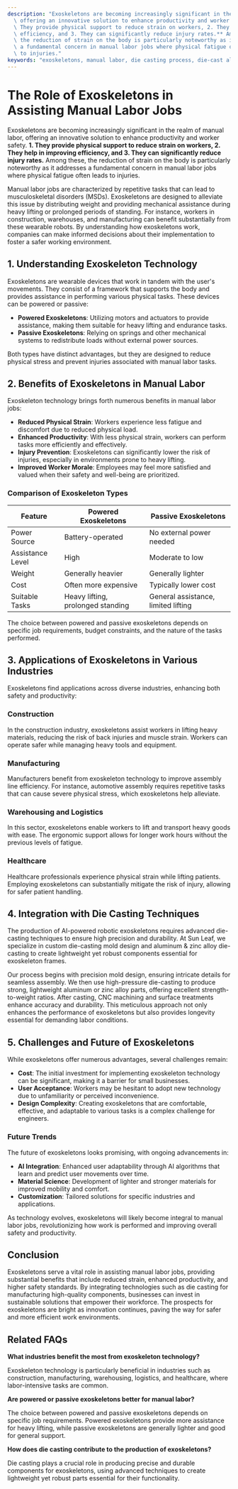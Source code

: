 ```yaml
---
description: "Exoskeletons are becoming increasingly significant in the realm of manual labor,\
  \ offering an innovative solution to enhance productivity and worker safety. **1.\
  \ They provide physical support to reduce strain on workers, 2. They help in improving\
  \ efficiency, and 3. They can significantly reduce injury rates.** Among these,\
  \ the reduction of strain on the body is particularly noteworthy as it addresses\
  \ a fundamental concern in manual labor jobs where physical fatigue often leads\
  \ to injuries."
keywords: "exoskeletons, manual labor, die casting process, die-cast aluminum"
---
```

# The Role of Exoskeletons in Assisting Manual Labor Jobs

Exoskeletons are becoming increasingly significant in the realm of manual labor, offering an innovative solution to enhance productivity and worker safety. **1. They provide physical support to reduce strain on workers, 2. They help in improving efficiency, and 3. They can significantly reduce injury rates.** Among these, the reduction of strain on the body is particularly noteworthy as it addresses a fundamental concern in manual labor jobs where physical fatigue often leads to injuries.

Manual labor jobs are characterized by repetitive tasks that can lead to musculoskeletal disorders (MSDs). Exoskeletons are designed to alleviate this issue by distributing weight and providing mechanical assistance during heavy lifting or prolonged periods of standing. For instance, workers in construction, warehouses, and manufacturing can benefit substantially from these wearable robots. By understanding how exoskeletons work, companies can make informed decisions about their implementation to foster a safer working environment.

## **1. Understanding Exoskeleton Technology**

Exoskeletons are wearable devices that work in tandem with the user's movements. They consist of a framework that supports the body and provides assistance in performing various physical tasks. These devices can be powered or passive:

- **Powered Exoskeletons**: Utilizing motors and actuators to provide assistance, making them suitable for heavy lifting and endurance tasks.
- **Passive Exoskeletons**: Relying on springs and other mechanical systems to redistribute loads without external power sources.

Both types have distinct advantages, but they are designed to reduce physical stress and prevent injuries associated with manual labor tasks.

## **2. Benefits of Exoskeletons in Manual Labor**

Exoskeleton technology brings forth numerous benefits in manual labor jobs:

- **Reduced Physical Strain**: Workers experience less fatigue and discomfort due to reduced physical load.
- **Enhanced Productivity**: With less physical strain, workers can perform tasks more efficiently and effectively.
- **Injury Prevention**: Exoskeletons can significantly lower the risk of injuries, especially in environments prone to heavy lifting.
- **Improved Worker Morale**: Employees may feel more satisfied and valued when their safety and well-being are prioritized.

### **Comparison of Exoskeleton Types**

| Feature                    | Powered Exoskeletons                   | Passive Exoskeletons                |
|----------------------------|----------------------------------------|-------------------------------------|
| Power Source                | Battery-operated                       | No external power needed            |
| Assistance Level            | High                                   | Moderate to low                     |
| Weight                      | Generally heavier                      | Generally lighter                   |
| Cost                        | Often more expensive                   | Typically lower cost                |
| Suitable Tasks              | Heavy lifting, prolonged standing      | General assistance, limited lifting |

The choice between powered and passive exoskeletons depends on specific job requirements, budget constraints, and the nature of the tasks performed.

## **3. Applications of Exoskeletons in Various Industries**

Exoskeletons find applications across diverse industries, enhancing both safety and productivity:

### **Construction**

In the construction industry, exoskeletons assist workers in lifting heavy materials, reducing the risk of back injuries and muscle strain. Workers can operate safer while managing heavy tools and equipment.

### **Manufacturing**

Manufacturers benefit from exoskeleton technology to improve assembly line efficiency. For instance, automotive assembly requires repetitive tasks that can cause severe physical stress, which exoskeletons help alleviate.

### **Warehousing and Logistics**

In this sector, exoskeletons enable workers to lift and transport heavy goods with ease. The ergonomic support allows for longer work hours without the previous levels of fatigue.

### **Healthcare**

Healthcare professionals experience physical strain while lifting patients. Employing exoskeletons can substantially mitigate the risk of injury, allowing for safer patient handling.

## **4. Integration with Die Casting Techniques**

The production of AI-powered robotic exoskeletons requires advanced die-casting techniques to ensure high precision and durability. At Sun Leaf, we specialize in custom die-casting mold design and aluminum & zinc alloy die-casting to create lightweight yet robust components essential for exoskeleton frames.

Our process begins with precision mold design, ensuring intricate details for seamless assembly. We then use high-pressure die-casting to produce strong, lightweight aluminum or zinc alloy parts, offering excellent strength-to-weight ratios. After casting, CNC machining and surface treatments enhance accuracy and durability. This meticulous approach not only enhances the performance of exoskeletons but also provides longevity essential for demanding labor conditions.

## **5. Challenges and Future of Exoskeletons**

While exoskeletons offer numerous advantages, several challenges remain:

- **Cost**: The initial investment for implementing exoskeleton technology can be significant, making it a barrier for small businesses.
- **User Acceptance**: Workers may be hesitant to adopt new technology due to unfamiliarity or perceived inconvenience.
- **Design Complexity**: Creating exoskeletons that are comfortable, effective, and adaptable to various tasks is a complex challenge for engineers.

### **Future Trends**

The future of exoskeletons looks promising, with ongoing advancements in:

- **AI Integration**: Enhanced user adaptability through AI algorithms that learn and predict user movements over time.
- **Material Science**: Development of lighter and stronger materials for improved mobility and comfort.
- **Customization**: Tailored solutions for specific industries and applications.

As technology evolves, exoskeletons will likely become integral to manual labor jobs, revolutionizing how work is performed and improving overall safety and productivity.

## **Conclusion**

Exoskeletons serve a vital role in assisting manual labor jobs, providing substantial benefits that include reduced strain, enhanced productivity, and higher safety standards. By integrating technologies such as die casting for manufacturing high-quality components, businesses can invest in sustainable solutions that empower their workforce. The prospects for exoskeletons are bright as innovation continues, paving the way for safer and more efficient work environments.

## **Related FAQs**

**What industries benefit the most from exoskeleton technology?**

Exoskeleton technology is particularly beneficial in industries such as construction, manufacturing, warehousing, logistics, and healthcare, where labor-intensive tasks are common. 

**Are powered or passive exoskeletons better for manual labor?**

The choice between powered and passive exoskeletons depends on specific job requirements. Powered exoskeletons provide more assistance for heavy lifting, while passive exoskeletons are generally lighter and good for general support.

**How does die casting contribute to the production of exoskeletons?**

Die casting plays a crucial role in producing precise and durable components for exoskeletons, using advanced techniques to create lightweight yet robust parts essential for their functionality.
